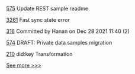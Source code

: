 
[575](https://github.com/hyperledger/fabric-samples/pull/575) Update REST sample readme

[3261](https://github.com/hyperledger/besu/pull/3261) Fast sync state error

[316](https://github.com/hyperledger-labs/orion-server/pull/316) Committed by Hanan on Dec 28 2021 11:40 (2)

[574](https://github.com/hyperledger/fabric-samples/pull/574) DRAFT: Private data samples migration

[210](https://github.com/hyperledger/aries-framework-dotnet/pull/210) did:key Transformation


[See more >>>](https://start-here.hyperledger.org/pull-requests)
